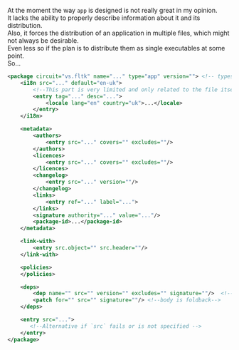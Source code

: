 At the moment the way `app` is designed is not really great in my opinion.  
It lacks the ability to properly describe information about it and its distribution.  
Also, it forces the distribution of an application in multiple files, which might not always be desirable.  
Even less so if the plan is to distribute them as single executables at some point.  
So...

```xml
<package circuit="vs.fltk" name="..." type="app" version=""> <!-- types can be app/lib/patch/data for now -->
    <i18n src="..." default="en-uk">
        <!--This part is very limited and only related to the file itself. It is not i18n for the underlying app-->
        <entry tag="..." desc="...">
            <locale lang="en" country="uk">...</locale>
        </entry>
    </i18n>

    <metadata>
        <authors>
            <entry src="..." covers="" excludes=""/>
        </authors>
        <licences>
            <entry src="..." covers="" excludes=""/>
        </licences>
        <changelog>
            <entry src="..." version=""/>
        </changelog>
        <links>
            <entry ref="..." label="...">
        </links>
        <signature authority="..." value="..."/>
        <package-id>...</package-id>
    </metadata>

    <link-with>
        <entry src.object="" src.header=""/>
    </link-with>

    <policies>
    </policies>

    <deps>
        <dep name="" src="" version="" excludes="" signature=""/>  <!--body is foldback-->
        <patch for="" src="" signature=""/> <!--body is foldback-->
    </deps>

    <entry src="...">
       <!--Alternative if `src` fails or is not specified -->
    </entry>
</package>
```

